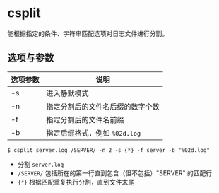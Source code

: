 # csplit

能根据指定的条件、字符串匹配选项对日志文件进行分割。

## 选项与参数

| 选项参数 | 说明 |
| ---- | ---- |
| -s | 进入静默模式 |
| -n | 指定分割后的文件名后缀的数字个数 |
| -f | 指定分割后的文件名前缀 |
| -b | 指定后缀格式，例如 `%02d.log` |

```
$ csplit server.log /SERVER/ -n 2 -s {*} -f server -b "%02d.log"
```

- 分割 `server.log`
- `/SERVER/` 包括所在的第一行直到包含（但不包括）"SERVER" 的匹配行
- `{*}` 根据匹配重复执行分割，直到文件末尾